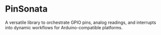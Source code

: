 # PinSonata
 A versatile library to orchestrate GPIO pins, analog readings, and interrupts into dynamic workflows for Arduino-compatible platforms.
